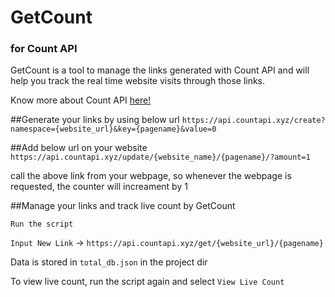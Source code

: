 # GetCount
### for Count API

GetCount is a tool to manage the links generated with Count API and will help you track the real time website visits through those links.

Know more about Count API [here!](https://countapi.xyz/)



##Generate your links by using below url
`https://api.countapi.xyz/create?namespace={website_url}&key={pagename}&value=0`

##Add below url on your website
`https://api.countapi.xyz/update/{website_name}/{pagename}/?amount=1`

call the above link from your webpage, so whenever the webpage is requested, the counter will increament by 1

##Manage your links and track live count by GetCount

`Run the script`

`Input New Link` -> `https://api.countapi.xyz/get/{website_url}/{pagename}`

Data is stored in `total_db.json` in the project dir

To view live count, run the script again and select `View Live Count`
